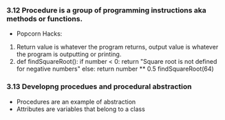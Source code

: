 ### 3.12 Procedure is a group of programming instructions aka methods or functions. 
 - Popcorn Hacks:
1. Return value is whatever the program returns, output value is whatever the program is outputting or printing.
2. def findSquareRoot():
    if number < 0:
        return "Square root is not defined for negative numbers"
    else:
        return number ** 0.5
findSquareRoot(64)
### 3.13 Developng procedues and procedural abstraction
- Procedures are an example of abstraction
- Attributes are variables that belong to a class
